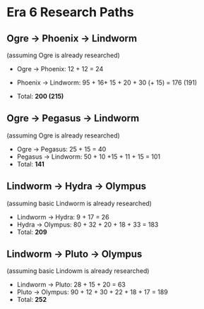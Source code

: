 # Era 6 Research Paths

## Ogre -> Phoenix -> Lindworm
(assuming Ogre is already researched)
 * Ogre -> Phoenix: 12 + 12 = 24
 * Phoenix -> Lindworm: 95 + 16+ 15 + 20 + 30 (+ 15) = 176 (191)

 * Total: **200 (215)**

## Ogre -> Pegasus -> Lindworm
(assuming Ogre is already researched)
 * Ogre -> Pegasus: 25 + 15 = 40
 * Pegasus -> Lindworm: 50 + 10 +15 + 11 + 15 = 101
 * Total: **141**

## Lindworm -> Hydra -> Olympus
(assuming basic Lindworm is already researched)
 * Lindworm -> Hydra: 9 + 17 = 26
 * Hydra -> Olympus: 80 + 32 + 20 + 18 + 33 = 183
 * Total: **209**

## Lindworm -> Pluto -> Olympus
(assuming basic Lindowm is already researched)
 * Lindworm -> Pluto: 28 + 15 + 20 = 63
 * Pluto -> Olympus: 90 + 12 + 30 + 22 + 18 + 17 = 189
 * Total: **252**
